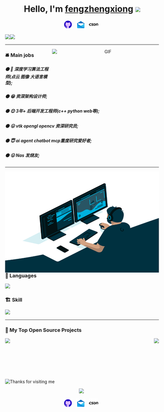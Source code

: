 <div align="center">
   <!-- 
     [1] 修改为你自己的名字 
   -->
   <h1>Hello, I'm <a href="https://github.com/fengzhengxiong">fengzhengxiong</a> <img src="https://media.giphy.com/media/hvRJCLFzcasrR4ia7z/giphy.gif" width="25px"> </h1>
<p align='center'>
    <!-- 
      确保你的仓库里有 ./icons/github.gif 这个文件，或者使用绝对路径
    -->
    <a href="https://github.com/fengzhengxiong"><img height="30" src="./icons/github.gif?raw=true"></a>  
    <!-- 
      [2] 修改为你自己的邮箱地址 
    -->
    <a href="1220597071@qq.com"><img height="30" src="./icons/email.gif?raw=true"></a>  
    <!-- 
      [3] 如果你有CSDN，修改为你的主页链接，如果没有可以删除这一行
    -->
    <a href="https://blog.csdn.net/weixin_44709991"><img height="30" src="./icons/csdn.png?raw=true"></a>  
 </p>

 <!-- 
   这里的 username=guojin-yan 已经全部替换为你的用户名 fengzhengxiong 
 -->
 <div align=left><span><img src="https://github-readme-stats.vercel.app/api?username=fengzhengxiong&show_icons=true&theme=tokyonight" height=180/></span><span><img src="https://github-readme-stats.vercel.app/api/top-langs/?username=fengzhengxiong&layout=compact&theme=tokyonight" height=180/></span></div>

----

<!-- 
  [4] 如果你有CSDN且想用这个卡片，请把 id=Grape_yan 修改为你的CSDN用户名
  如果你不用CSDN，可以直接删除下面这行 img 标签
-->
<img align="right" alt="GIF" src="https://stats.justsong.cn/api/csdn?id=weixin_44709991&theme=dark" width="350" height="180" />



<div align="left">
    <h3>🛎️ Main jobs</h3>
    <!-- 
      [5] 把这里的内容修改成你自己的主要工作或兴趣方向
    -->
    <h5>⚫  🤗 深度学习算法工程师(点云 图像 大语言模型);</h5>
    <h5>⚫  😁 资深架构设计师;</h5>
    <h5>⚫  😊 3年+ 后端开发工程师(c++ python web等);</h5>
    <h5>⚫  😛 vtk opengl opencv 资深研究员;</h5>
    <h5>⚫  😇 ai agent chatbot mcp重度研究爱好者;</h5>
    <h5>⚫  😛 Nas 发烧友;</h5>

----

<!-- 
  [6] 重要：这个动图需要你自己上传到你的仓库中。
  创建一个名为 fengzhengxiong 的公开仓库，把你的动图（比如命名为 code.gif）放进去，
  然后把下面的 src 链接替换成你自己的图片链接。
  例如: https://github.com/fengzhengxiong/fengzhengxiong/blob/main/image/code.gif?raw=true
-->
<img align="right" alt="GIF" src="./image/code.gif?raw=true" width="520" height="330" />

 

### 🌅 Languages  
<!-- 
  [7] 修改成你熟悉的编程语言，图标名称可以在 https://skillicons.dev/ 查找
-->
<p align='left'><a><img height="45" src="https://skillicons.dev/icons?i=java,go,python,html,css,js&perline=6"></a>  </p>

### 🏗️ Skill
<!-- 
  [8] 修改成你掌握的技能/工具，图标名称可以在 https://skillicons.dev/ 查找
-->
<p align='left'><a><img height="160" src="https://skillicons.dev/icons?i=spring,mysql,redis,docker,kubernetes,git,idea,vscode,linux,pytorch&perline=5"></a>  </p>

----

### 📘 My Top Open Source Projects

<!-- 
  [9] 重要：这里需要展示你自己的项目。
  你需要修改两处：
  1. href="..."  -> 链接到你的项目地址
  2. src="...&repo=[你的项目名]" -> 卡片图片指向你的项目
  
  下面我为你保留了格式，但你需要替换成你自己的项目信息。
  如果没有那么多项目，可以删除多余的 <div> 块。
-->
<div width="100%" align="center">
  <a align="left" href="https://github.com/fengzhengxiong/agent_test" title="agent_test"><img align="left" height="115" src="https://github-readme-stats.vercel.app/api/pin/?username=fengzhengxiong&repo=agent_test&theme=react&border_color=61dafb&border_radius=10"></a>
  <a align="right"  href="https://github.com/fengzhengxiong/rag_system" title="rag_system"><img align="right" height="115" src="https://github-readme-stats.vercel.app/api/pin/?username=fengzhengxiong&repo=rag_system&theme=react&border_color=61dafb&border_radius=10"></a>
</div>

<br><br><br><br><br><br><br> <!-- 用于解决布局重叠问题 -->


<img height="120" alt="Thanks for visiting me" width="100%" src="https://raw.githubusercontent.com/BrunnerLivio/brunnerlivio/master/images/marquee.svg" />

<!-- 
  访客计数器已经帮你修改为你的用户名 fengzhengxiong
-->
<p align='center'><a><img src="https://profile-counter.glitch.me/fengzhengxiong/count.svg"></a>  </p>


<!-- 
  [10] 底部的联系方式，请按需修改或删除。
  如果你想放QQ和微信的二维码图片，也需要像第[6]点一样，先上传到你的仓库，再在这里引用链接。
-->
<p align='center'>
    <a href="https://github.com/fengzhengxiong"><img height="30" src="./icons/github.gif?raw=true"></a>  
    <a href="1220597071@qq.com"><img height="30" src="./icons/email.gif?raw=true"></a>  
    <a href="https://blog.csdn.net/weixin_44709991"><img height="30" src="./icons/csdn.png?raw=true"></a>  
    <!-- <a href="[你的QQ二维码图片链接]"><img height="30" src="./icons/qq.png?raw=true"></a>   -->
    <!-- <a href="[你的微信二维码图片链接]"><img height="30" src="./icons/wechat.png"></a>   -->
 </p>